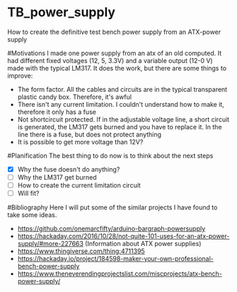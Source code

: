 # TB_power_supply
How to create the definitive test bench power supply from an ATX-power supply

#Motivations
I made one power supply from an atx of an old computed. It had different fixed voltages (12, 5, 3.3V) and a variable output (12-0 V) made with the typical LM317. It does the work, but there are some things to improve:
- The form factor. All the cables and circuits are in the typical transparent plastic candy box. Therefore, it's awful
- There isn't any current limitation. I couldn't understand how to make it, therefore it only has a fuse
- Not shortcircuit protected. If in the adjustable voltage line, a short circuit is generated, the LM317 gets burned and you have to replace it. In the line there is a fuse, but does not protect anything
- It is possible to get more voltage than 12V?

#Planification
The best thing to do now is to think about the next steps
- [x] Why the fuse doesn't do anything?
- [ ] Why the LM317 get burned
- [ ] How to create the current limitation circuit
- [ ] Will fit?

#Bibliography
Here I will put some of the similar projects I have found to take some ideas.
- https://github.com/onemarcfifty/arduino-bargraph-powersupply
- https://hackaday.com/2016/10/28/not-quite-101-uses-for-an-atx-power-supply/#more-227663 (Information about ATX power supplies)
- https://www.thingiverse.com/thing:4711395
- https://hackaday.io/project/184598-maker-your-own-professional-bench-power-supply
- https://www.theneverendingprojectslist.com/miscprojects/atx-bench-power-supply/
